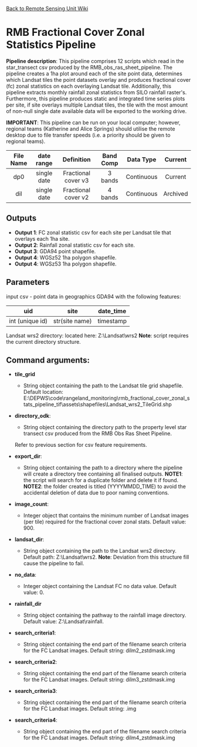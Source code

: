 [Back to Remote Sensing Unit Wiki](https://github.com/Robotmcgregor/ntg_wiki/wiki)

# RMB Fractional Cover Zonal Statistics Pipeline

**Pipeline description**: This pipeline comprises 12 scripts which read in the star_transect csv produced by the 
RMB_obs_ras_sheet_pipeline. The pipeline creates a 1ha plot around each of the site point data, determines which 
Landsat tiles the point datasets overlay and produces fractional cover (fc) zonal statistics on each overlaying Landsat tile.
Additionally, this pipeline extracts monthly rainfall zonal statistics from SILO rainfall raster's.
Furthermore, this pipeline produces static and integrated time series plots per site, if site overlays multiple Landsat 
tiles, the tile with the most amount of non-null single date available data will be exported to the working drive.

**IMPORTANT**: This pipeline can be run on your local computer; however, regional teams (Katherine and Alice Springs) 
should utilise the remote desktop due to file transfer speeds (i.e. a priority should be given to regional teams).


| File Name | date range | Definition | Band Comp | Data Type | Current|
| :---:  | :---:  | :---: | :---: | :---: | :---: |
| dp0 |  single date | Fractional cover v3| 3 bands | Continuous | Current |
| dil |  single date | Fractional cover v2| 4 bands | Continuous | Archived |


## Outputs
- **Output 1**: FC zonal statistic csv for each site per Landsat tile that overlays each 1ha site.
- **Output 2**: Rainfall zonal statistic csv for each site.
- **Output 3**: GDA94 point shapefile.
- **Output 4**: WGSz52 1ha polygon shapefile.
- **Output 4**: WGSz53 1ha polygon shapefile.

## Parameters

input csv - point data in geographics GDA94 with the following features: 

| uid | site | date_time |
| :---:   | :---: | :---: |
| int (unique id) | str(site name)   | timestamp |

Landsat wrs2 directory:
located here: Z:\Landsat\wrs2
**Note**: script requires the current directory structure.

Command arguments:
------------------

 - **tile_grid**
    - String object containing the path to the Landsat tile grid shapefile.
    Default location: E:\DEPWS\code\rangeland_monitoring\rmb_fractional_cover_zonal_stats_pipeline_tif\assets\shapefiles\Landsat_wrs2_TileGrid.shp


 - **directory_odk**:
    - String object containing the directory path to the property level star transect csv produced from the 
      RMB Obs Ras Sheet Pipeline.

    Refer to previous section for csv feature requirements.


 - **export_dir**:
    - String object containing the path to a directory where the pipeline will create a directory tree containing all 
      finalised outputs.
    **NOTE1**: the script will search for a duplicate folder and delete it if found.
    **NOTE2**: the folder created is titled (YYYYMMDD_TIME) to avoid the accidental deletion of data due to poor naming
conventions.
      

 - **image_count**:
    -   Integer object that contains the minimum number of Landsat images (per tile) required for the fractional cover
zonal stats.
        Default value: 900.

 - **landsat_dir**:
    - String object containing the path to the Landsat wrs2 directory.
      Default path: Z:\Landsat\wrs2.
   **Note**: Deviation from this structure fill cause the pipeline to fail.
      

 - **no_data**:
    - Integer object containing the Landsat FC no data value.
    Default value: 0.


 - **rainfall_dir**
    - String object containing the pathway to the rainfall image directory.
    Default value: Z:\Landsat\rainfall.


 - **search_criteria1**:
    - String object containing the end part of the filename search criteria for the FC Landsat images.
    Default string: dilm2_zstdmask.img


 - **search_criteria2**:
    - String object containing the end part of the filename search criteria for the FC Landsat images.
    Default string: dilm3_zstdmask.img


 - **search_criteria3**:
    - String object containing the end part of the filename search criteria for the FC Landsat images.
    Default string: .img


 - **search_criteria4**:
    - String object containing the end part of the filename search criteria for the FC Landsat images.
    Default string: dilm4_zstdmask.img
